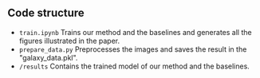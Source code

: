 ## Code structure

 - `train.ipynb` Trains our method and the baselines and generates all the figures illustrated in the paper.
 - `prepare_data.py` Preprocesses the images and saves the result in the "galaxy_data.pkl".
 - `/results` Contains the trained model of our method and the baselines.
